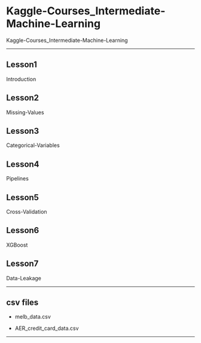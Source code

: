 # Kaggle-Courses_Intermediate-Machine-Learning
Kaggle-Courses_Intermediate-Machine-Learning

-------

## Lesson1

Introduction

## Lesson2

Missing-Values

## Lesson3

Categorical-Variables

## Lesson4

Pipelines

## Lesson5

Cross-Validation

## Lesson6

XGBoost

## Lesson7

Data-Leakage

-------

## csv files

- melb_data.csv

- AER_credit_card_data.csv

-------
